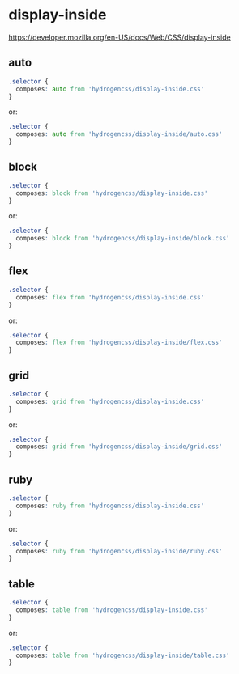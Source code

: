 # display-inside

https://developer.mozilla.org/en-US/docs/Web/CSS/display-inside

## auto
```css
.selector {
  composes: auto from 'hydrogencss/display-inside.css'
}
```

or:
```css
.selector {
  composes: auto from 'hydrogencss/display-inside/auto.css'
}
```

## block
```css
.selector {
  composes: block from 'hydrogencss/display-inside.css'
}
```

or:
```css
.selector {
  composes: block from 'hydrogencss/display-inside/block.css'
}
```

## flex
```css
.selector {
  composes: flex from 'hydrogencss/display-inside.css'
}
```

or:
```css
.selector {
  composes: flex from 'hydrogencss/display-inside/flex.css'
}
```

## grid
```css
.selector {
  composes: grid from 'hydrogencss/display-inside.css'
}
```

or:
```css
.selector {
  composes: grid from 'hydrogencss/display-inside/grid.css'
}
```

## ruby
```css
.selector {
  composes: ruby from 'hydrogencss/display-inside.css'
}
```

or:
```css
.selector {
  composes: ruby from 'hydrogencss/display-inside/ruby.css'
}
```

## table
```css
.selector {
  composes: table from 'hydrogencss/display-inside.css'
}
```

or:
```css
.selector {
  composes: table from 'hydrogencss/display-inside/table.css'
}
```

